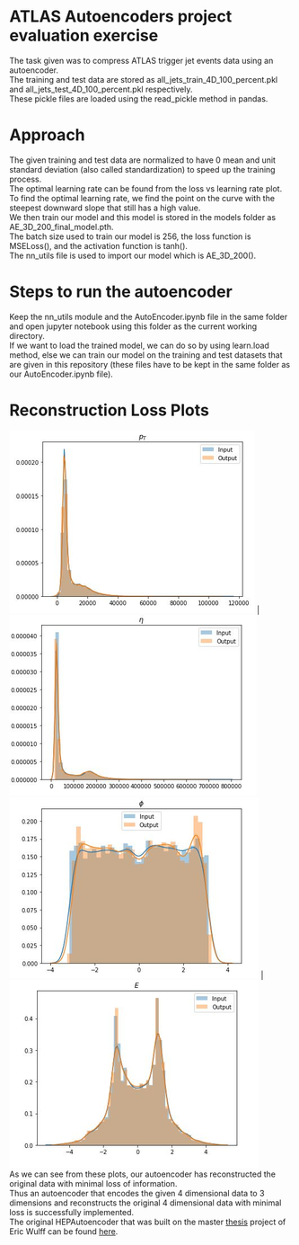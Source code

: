 # ATLAS Autoencoders project evaluation exercise
The task given was to compress ATLAS trigger jet events data using an autoencoder.</br>
The training and test data are stored as all_jets_train_4D_100_percent.pkl and all_jets_test_4D_100_percent.pkl respectively.</br>
These pickle files are loaded using the read_pickle method in pandas.</br>

# Approach
The given training and test data are normalized to have 0 mean and unit standard deviation (also called standardization) to speed up the training process.</br>
The optimal learning rate can be found from the loss vs learning rate plot. To find the optimal learning rate, we find the point on the curve with the steepest downward slope that still has a high value.</br>
We then train our model and this model is stored in the models folder as AE_3D_200_final_model.pth.</br>
The batch size used to train our model is 256, the loss function is MSELoss(), and the activation function is tanh().</br>
The nn_utils file is used to import our model which is AE_3D_200().</br>

# Steps to run the autoencoder
Keep the nn_utils module and the AutoEncoder.ipynb file in the same folder and open jupyter notebook using this folder as the current working directory.</br>
If we want to load the trained model, we can do so by using learn.load method, else we can train our model on the training and test datasets that are given in this repository (these files have to be kept in the same folder as our AutoEncoder.ipynb file).</br>

# Reconstruction Loss Plots
![](images/reconstruction%20loss%20of%20pt.JPG) | ![](images/reconstruction%20loss%20of%20eta.JPG)
![](images/reconstruction%20loss%20of%20phi.JPG) | ![](images/reconstruction%20loss%20of%20E.JPG)
</br>
As we can see from these plots, our autoencoder has reconstructed the original data with minimal loss of information.</br>
Thus an autoencoder that encodes the given 4 dimensional data to 3 dimensions and reconstructs the original 4 dimensional data with minimal loss is successfully implemented.</br>
The original HEPAutoencoder that was built on the master [thesis](https://lup.lub.lu.se/student-papers/search/publication/9004751) project of Eric Wulff can be found [here](https://github.com/Skelpdar/HEPAutoencoders).
